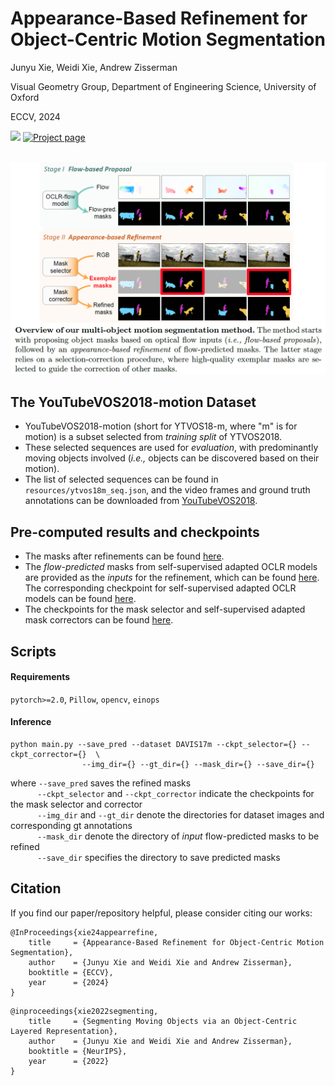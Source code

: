 # Appearance-Based Refinement for <br> Object-Centric Motion Segmentation

Junyu Xie, Weidi Xie, Andrew Zisserman

Visual Geometry Group, Department of Engineering Science, University of Oxford

ECCV, 2024

<a src="https://img.shields.io/badge/cs.CV-22312.11463-b31b1b?logo=arxiv&logoColor=red" href="https://arxiv.org/abs/2312.11463">  
<img src="https://img.shields.io/badge/cs.CV-2312.11463-b31b1b?logo=arxiv&logoColor=red"></a>
<a href="https://www.robots.ox.ac.uk/~vgg/research/appear-refine/" alt="Project page"> 
<img alt="Project page" src="https://img.shields.io/badge/project_page-AppearRefine-blue"></a>

<br>
<br>
<p align="center">
  <img src="assets/teaser.png"  width="650"/>
</p>



## The YouTubeVOS2018-motion Dataset
* YouTubeVOS2018-motion (short for YTVOS18-m, where "m" is for motion) is a subset selected from *training split* of YTVOS2018. 
* These selected sequences are used for *evaluation*, with predominantly moving objects involved (*i.e.,* objects can be discovered based on their motion).
* The list of selected sequences can be found in ```resources/ytvos18m_seq.json```, and the video frames and ground truth annotations can be downloaded from [YouTubeVOS2018](https://youtube-vos.org/challenge/2018/).
  
## Pre-computed results and checkpoints
* The masks after refinements can be found [here](https://drive.google.com/drive/folders/1LXhBzLUQODPd4GXBFc0USzZHO0UiSqhH?usp=sharing).
* The *flow-predicted* masks from self-supervised adapted OCLR models are provided as the *inputs* for the refinement, which can be found [here](https://drive.google.com/drive/folders/1uktn4n4Si2jljJvZklADW4J9y1YeGmnO?usp=sharing). The corresponding checkpoint for self-supervised adapted OCLR models can be found [here](https://drive.google.com/drive/folders/1_I6B7GhXKNJ1bloQo7BaKxk8CIm8Diy3?usp=sharing).
* The checkpoints for the mask selector and self-supervised adapted mask correctors can be found [here](https://drive.google.com/drive/folders/1_I6B7GhXKNJ1bloQo7BaKxk8CIm8Diy3?usp=sharing).

## Scripts
#### Requirements
```pytorch>=2.0```,
```Pillow```,
```opencv```,
```einops```

#### Inference
```
python main.py --save_pred --dataset DAVIS17m --ckpt_selector={} --ckpt_corrector={}  \ 
                --img_dir={} --gt_dir={} --mask_dir={} --save_dir={} 
```
where ```--save_pred``` saves the refined masks
<br> &nbsp;&nbsp;&nbsp;&nbsp;&nbsp;&nbsp;&nbsp;&nbsp;&nbsp;&nbsp; 
```--ckpt_selector``` and ```--ckpt_corrector``` indicate the checkpoints for the mask selector and corrector
<br> &nbsp;&nbsp;&nbsp;&nbsp;&nbsp;&nbsp;&nbsp;&nbsp;&nbsp;&nbsp;
```--img_dir``` and ```--gt_dir``` denote the directories for dataset images and corresponding gt annotations
<br> &nbsp;&nbsp;&nbsp;&nbsp;&nbsp;&nbsp;&nbsp;&nbsp;&nbsp;&nbsp;
```--mask_dir``` denote the directory of *input* flow-predicted masks to be refined
<br> &nbsp;&nbsp;&nbsp;&nbsp;&nbsp;&nbsp;&nbsp;&nbsp;&nbsp;&nbsp;
```--save_dir``` specifies the directory to save predicted masks




## Citation
If you find our paper/repository helpful, please consider citing our works:
```
@InProceedings{xie24appearrefine,
    title     = {Appearance-Based Refinement for Object-Centric Motion Segmentation},  
    author    = {Junyu Xie and Weidi Xie and Andrew Zisserman},  
    booktitle = {ECCV},  
    year      = {2024}
}
```

```
@inproceedings{xie2022segmenting,
    title     = {Segmenting Moving Objects via an Object-Centric Layered Representation}, 
    author    = {Junyu Xie and Weidi Xie and Andrew Zisserman},
    booktitle = {NeurIPS},
    year      = {2022}
}
```



 

 
